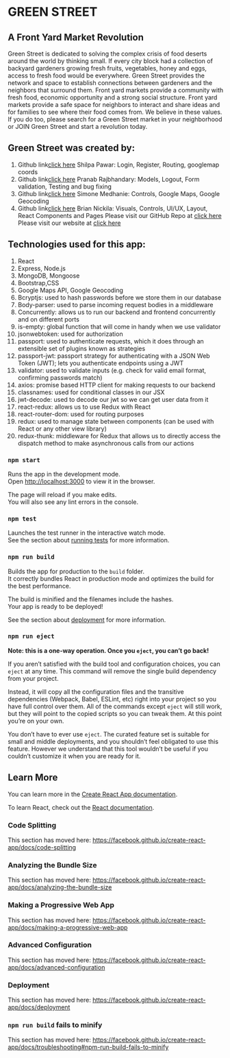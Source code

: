# GREEN STREET
## A Front Yard Market Revolution
Green Street is dedicated to solving the complex crisis of food deserts around the world by thinking small. If every city block had a collection of backyard gardeners growing fresh fruits, vegetables, honey and eggs, access to fresh food would be everywhere. Green Street provides the network and space to establish connections between gardeners and the neighbors that surround them. Front yard markets provide a community with fresh food, economic opportunity and a strong social structure. Front yard markets provide a safe space for neighbors to interact and share ideas and for families to see where their food comes from. We believe in these values. If you do too, please search for a Green Street market in your neighborhood or JOIN Green Street and start a revolution today.

## Green Street was created by:
1. Github link[click here](https://github.com/shilpipawar) Shilpa Pawar:
   Login, 
   Register, 
   Routing, 
   googlemap coords
2. Github link[click here](https://github.com/prajbhandary) Pranab Rajbhandary: 
   Models, 
   Logout, 
   Form validation, 
   Testing and bug fixing
3. Github link[click here](href="https://github.com/MoChips2) Simone Medhanie: 
   Controls, 
   Google Maps, 
   Google Geocoding
4. Github link[click here](htps://github.com/nickila) Brian Nickila: 
   Visuals, 
   Controls, 
   UI/UX, 
   Layout, 
   React Components and Pages
Please visit our GitHub Repo at [click here](https://github.com/MoChips2/garden-market)
Please visit our website at [click here](http://green-street.herokuapp.com/)

## Technologies used for this app:
  1. React
  2. Express, Node.js
  3. MongoDB, Mongoose
  4. Bootstrap,CSS 
  5. Google Maps API, Google Geocoding
  6. Bcryptjs: used to hash passwords before we store them in our database
  7. Body-parser: used to parse incoming request bodies in a middleware
  8. Concurrently: allows us to run our backend and frontend concurrently and on different ports
  9. is-empty: global function that will come in handy when we use validator
  10. jsonwebtoken: used for authorization
  11. passport: used to authenticate requests, which it does through an extensible set of plugins known as strategies
  12. passport-jwt: passport strategy for authenticating with a JSON Web Token (JWT); lets you authenticate endpoints using a JWT
  13. validator: used to validate inputs (e.g. check for valid email format, confirming passwords match)
  14. axios: promise based HTTP client for making requests to our backend
  15. classnames: used for conditional classes in our JSX
  16. jwt-decode: used to decode our jwt so we can get user data from it
  17. react-redux: allows us to use Redux with React
  18. react-router-dom: used for routing purposes
  19. redux: used to manage state between components (can be used with React or any other view library)
  20. redux-thunk: middleware for Redux that allows us to directly access the dispatch method to make asynchronous calls from our actions

### `npm start`

Runs the app in the development mode.<br>
Open [http://localhost:3000](http://localhost:3000) to view it in the browser.

The page will reload if you make edits.<br>
You will also see any lint errors in the console.

### `npm test`

Launches the test runner in the interactive watch mode.<br>
See the section about [running tests](https://facebook.github.io/create-react-app/docs/running-tests) for more information.

### `npm run build`

Builds the app for production to the `build` folder.<br>
It correctly bundles React in production mode and optimizes the build for the best performance.

The build is minified and the filenames include the hashes.<br>
Your app is ready to be deployed!

See the section about [deployment](https://facebook.github.io/create-react-app/docs/deployment) for more information.

### `npm run eject`

**Note: this is a one-way operation. Once you `eject`, you can’t go back!**

If you aren’t satisfied with the build tool and configuration choices, you can `eject` at any time. This command will remove the single build dependency from your project.

Instead, it will copy all the configuration files and the transitive dependencies (Webpack, Babel, ESLint, etc) right into your project so you have full control over them. All of the commands except `eject` will still work, but they will point to the copied scripts so you can tweak them. At this point you’re on your own.

You don’t have to ever use `eject`. The curated feature set is suitable for small and middle deployments, and you shouldn’t feel obligated to use this feature. However we understand that this tool wouldn’t be useful if you couldn’t customize it when you are ready for it.

## Learn More

You can learn more in the [Create React App documentation](https://facebook.github.io/create-react-app/docs/getting-started).

To learn React, check out the [React documentation](https://reactjs.org/).

### Code Splitting

This section has moved here: https://facebook.github.io/create-react-app/docs/code-splitting

### Analyzing the Bundle Size

This section has moved here: https://facebook.github.io/create-react-app/docs/analyzing-the-bundle-size

### Making a Progressive Web App

This section has moved here: https://facebook.github.io/create-react-app/docs/making-a-progressive-web-app

### Advanced Configuration

This section has moved here: https://facebook.github.io/create-react-app/docs/advanced-configuration

### Deployment

This section has moved here: https://facebook.github.io/create-react-app/docs/deployment

### `npm run build` fails to minify

This section has moved here: https://facebook.github.io/create-react-app/docs/troubleshooting#npm-run-build-fails-to-minify
